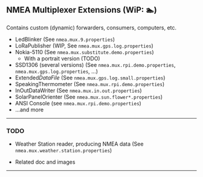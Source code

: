 ## NMEA Multiplexer Extensions (WiP: 🏊)

Contains custom (dynamic) forwarders, consumers, computers, etc.

- LedBlinker (See `nmea.mux.9.properties`)
- LoRaPublisher (WIP, See `nmea.mux.gps.log.properties`)
- Nokia-5110 (See `nmea.mux.substitute.demo.properties`)
    - With a portrait version (TODO)
- SSD1306 (several versions) (See `nmea.mux.rpi.demo.properties`, `nmea.mux.gps.log.properties`, ...)
- Extended*DataFile* (See `nmea.mux.gps.log.small.properties`)
- SpeakingThermometer (See `nmea.mux.rpi.demo.properties`)
- InOutDataWriter (See `nmea.mux.in.out.properties`)
- SolarPanelOrienter (See `nmea.mux.sun.flower*.properties`)
- ANSI Console (see `nmea.mux.rpi.demo.properties`)
- ...and more

---

### TODO
- Weather Station reader, producing NMEA data (See `nmea.mux.weather.station.properties`)

- Related doc and images

---

